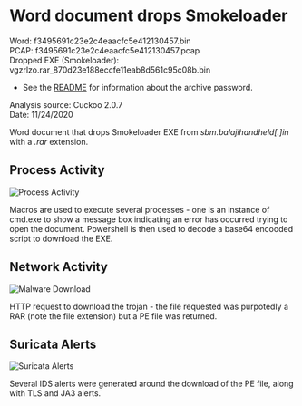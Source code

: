 # Word document drops Smokeloader

Word: f3495691c23e2c4eaacfc5e412130457.bin  
PCAP: f3495691c23e2c4eaacfc5e412130457.pcap  
Dropped EXE (Smokeloader): vgzrlzo.rar_870d23e188eccfe11eab8d561c95c08b.bin  

* See the [README](https://github.com/jstrosch/malware-samples) for information about the archive password.  

Analysis source: Cuckoo 2.0.7  
Date: 11/24/2020 

Word document that drops Smokeloader EXE from *sbm.balajihandheld[.]in* with a *.rar* extension.

## Process Activity

![Process Activity](https://user-images.githubusercontent.com/1920756/100495252-321d8d00-310f-11eb-93d9-b52e34cbbe09.png)

Macros are used to execute several processes - one is an instance of cmd.exe to show a message box indicating an error has occurred trying to open the document. Powershell is then used to decode a base64 encooded script to download the EXE.

## Network Activity

![Malware Download](https://user-images.githubusercontent.com/1920756/100495253-334eba00-310f-11eb-8f2a-e5479e35043d.png)

HTTP request to download the trojan - the file requested was purpotedly a RAR (note the file extension) but a PE file was returned.

## Suricata Alerts

![Suricata Alerts](https://user-images.githubusercontent.com/1920756/100495255-347fe700-310f-11eb-8bc1-21ac5337754e.png)  

Several IDS alerts were generated around the download of the PE file, along with TLS and JA3 alerts. 